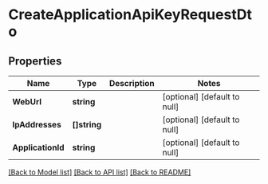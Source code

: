# CreateApplicationApiKeyRequestDto

## Properties
Name | Type | Description | Notes
------------ | ------------- | ------------- | -------------
**WebUrl** | **string** |  | [optional] [default to null]
**IpAddresses** | **[]string** |  | [optional] [default to null]
**ApplicationId** | **string** |  | [optional] [default to null]

[[Back to Model list]](../README.md#documentation-for-models) [[Back to API list]](../README.md#documentation-for-api-endpoints) [[Back to README]](../README.md)

